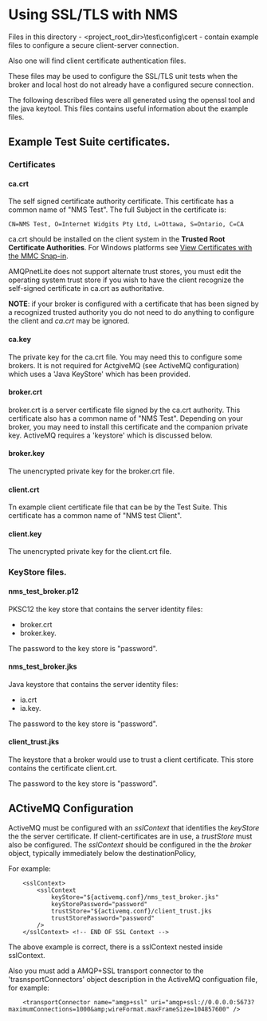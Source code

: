 # Using SSL/TLS with NMS

Files in this directory -  <project_root_dir>\test\config\cert - contain example files to configure a secure client-server connection. 

Also one will find client certificate authentication files.

These files may be used to configure the SSL/TLS unit tests when the broker and local host do not already have a configured secure connection.

The following described files were all generated using the openssl tool and the java keytool. This files contains useful information about the example files.

## Example Test Suite certificates.

### Certificates

#### ca.crt
The self signed certificate authority certificate. This certificate has a common name of "NMS Test". The full Subject in the certificate is:
```
CN=NMS Test, O=Internet Widgits Pty Ltd, L=Ottawa, S=Ontario, C=CA
```
ca.crt should be installed on the client system in the **Trusted Root Certificate Authorities**.  For Windows platforms see [View Certificates with the MMC Snap-in](https://docs.microsoft.com/en-us/dotnet/framework/wcf/feature-details/how-to-view-certificates-with-the-mmc-snap-in).

AMQPnetLite does not support alternate trust stores, you must edit the operating system trust store if you wish to have the client recognize the self-signed certificate in ca.crt as authoritative. 

**NOTE**: if your broker is configured with a certificate that has been signed by a recognized trusted authority you do not need to do anything to configure the client and _ca.crt_ may be ignored.


#### ca.key
The private key for the ca.crt file.  You may need this to configure some brokers.  It is not required for ActgiveMQ (see ActiveMQ configuration) which uses a 'Java KeyStore' which has been provided.

#### broker.crt

broker.crt is a server certificate file signed by the ca.crt authority. This certificate also has a common name of "NMS Test".  Depending on your broker, you may need to install this certificate and the companion private key.  ActiveMQ requires a 'keystore' which is discussed below.

#### broker.key 
The unencrypted private key for the broker.crt file.

#### client.crt
Tn example client certificate file that can be by the Test Suite.  This certificate has a common name of "NMS test Client".

#### client.key
The unencrypted private key for the client.crt file.

### KeyStore files.
#### nms_test_broker.p12

PKSC12 the key store that contains the server identity files: 
- broker.crt
- broker.key. 
        
The password to the key store is "password".

#### nms_test_broker.jks
Java keystore that contains the server identity files:
- ia.crt 
- ia.key.

The password to the key store is "password".

#### client_trust.jks
The keystore that a broker would use to trust a client certificate. This store contains the certificate client.crt.

The password to the key store is "password".
## ACtiveMQ Configuration

ActiveMQ must be configured with an _sslContext_ that identifies the _keyStore_ the the server certificate.  If client-certificates are in use, a _trustStore_ must also be configured.  The _sslContext_ should be configured in the the _broker_ object, typically immediately below the destinationPolicy, 

For example:

```
    <sslContext>
        <sslContext
            keyStore="${activemq.conf}/nms_test_broker.jks" 
            keyStorePassword="password"
            trustStore="${activemq.conf}/client_trust.jks
            trustStorePassword="password"
        />
    </sslContext> <!-- END OF SSL Context -->
```
The above example is correct, there is a sslContext nested inside sslContext.

Also you must add a AMQP+SSL transport connector to the 'trasnsportConnectors' object description in the ActiveMQ configuation file,  for example:

```
    <transportConnector name="amqp+ssl" uri="amqp+ssl://0.0.0.0:5673?maximumConnections=1000&amp;wireFormat.maxFrameSize=104857600" />
```
